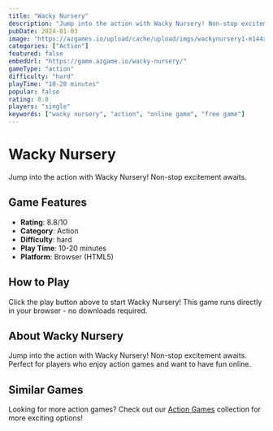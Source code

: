 ```yaml
---
title: "Wacky Nursery"
description: "Jump into the action with Wacky Nursery! Non-stop excitement awaits."
pubDate: 2024-01-03
image: "https://azgames.io/upload/cache/upload/imgs/wackynursery1-m144x144.webp"
categories: ["Action"]
featured: false
embedUrl: "https://game.azgame.io/wacky-nursery/"
gameType: "action"
difficulty: "hard"
playTime: "10-20 minutes"
popular: false
rating: 8.8
players: "single"
keywords: ["wacky nursery", "action", "online game", "free game"]
---
```


# Wacky Nursery

Jump into the action with Wacky Nursery! Non-stop excitement awaits.

## Game Features

- **Rating**: 8.8/10
- **Category**: Action
- **Difficulty**: hard
- **Play Time**: 10-20 minutes
- **Platform**: Browser (HTML5)

## How to Play

Click the play button above to start Wacky Nursery! This game runs directly in your browser - no downloads required.

## About Wacky Nursery

Jump into the action with Wacky Nursery! Non-stop excitement awaits. Perfect for players who enjoy action games and want to have fun online.

## Similar Games

Looking for more action games? Check out our [Action Games](/categories/action) collection for more exciting options!
